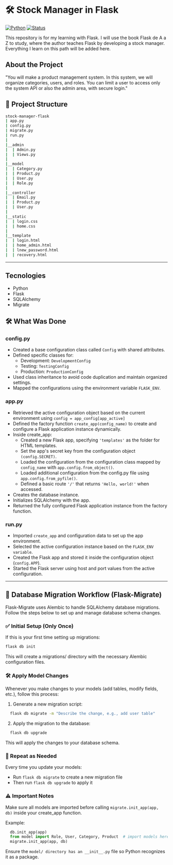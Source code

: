 # 🛠 Stock Manager in Flask

[![Python](https://img.shields.io/badge/Python-3.13+-blue?logo=python)](https://www.python.org/)
[![Status](https://img.shields.io/badge/Status-In%20Progress-yellow)]()

This repository is for my learning with Flask. I will use the book Flask de A a Z to study, where the author teaches Flask by developing a stock manager. Everything I learn on this path will be added here.

## About the Project
"You will make a product management system. In this system, we will organize categories, users, and roles. You can limit a user to access only the system API or also the admin area, with secure login."

## 📁 Project Structure
```bash
stock-manager-flask
| app.py
| config.py
| migrate.py
| run.py
| 
|__admin
|  | Admin.py
|  | Views.py 
|
|__model
|  | Category.py
|  | Product.py 
|  | User.py
|  | Role.py
|
|__controller
|  | Email.py
|  | Product.py 
|  | User.py
|  
|__static
|  | login.css
|  | home.css 
|  
|__template
|  | login.html
|  | home_admin.html 
|  | lnew_password.html
|  | recovery.html
```

--- 
## Tecnologies
- Python
- Flask
- SQLAlchemy
- Migrate

## 🛠️ What Was Done

### config.py
- Created a base configuration class called `Config` with shared attributes.
- Defined specific classes for:
  - Development: `DevelopmentConfig`
  - Testing: `TestingConfig`
  - Production: `ProductionConfig`
- Used class inheritance to avoid code duplication and maintain organized settings.
- Mapped the configurations using the environment variable `FLASK_ENV`.

### app.py
- Retrieved the active configuration object based on the current environment using `config = app_config[app_active]`
- Defined the factory function `create_app(config_name)` to create and configure a Flask application instance dynamically.
- Inside create_app:
  - Created a new Flask app, specifying `'templates'` as the folder for HTML templates.
  - Set the app's secret key from the configuration object `(config.SECRET)`.
  - Loaded the configuration from the configuration class mapped by `config_name` with `app.config.from_object()`.
  - Loaded additional configuration from the config.py file using `app.config.from_pyfile()`.
  - Defined a basic route `'/'` that returns `'Hello, world!'` when accessed.
- Creates the database instance.
- Initializes SQLAlchemy with the app.
- Returned the fully configured Flask application instance from the factory function.

### run.py
- Imported `create_app` and configuration data to set up the app environment.
- Selected the active configuration instance based on the `FLASK_ENV variable`.
- Created the Flask app and stored it inside the configuration object (`config.APP`).
- Started the Flask server using host and port values from the active configuration.

---
## 🔄 Database Migration Workflow (Flask-Migrate)
Flask-Migrate uses Alembic to handle SQLAlchemy database migrations. Follow the steps below to set up and manage database schema changes.

### ✅ Initial Setup (Only Once)
If this is your first time setting up migrations:

```bash
flask db init
```
This will create a migrations/ directory with the necessary Alembic configuration files.

### 🛠 Apply Model Changes
Whenever you make changes to your models (add tables, modify fields, etc.), follow this process:

1. Generate a new migration script:

```bash
  flask db migrate -m "Describe the change, e.g., add user table"
```
2. Apply the migration to the database:

```bash
  flask db upgrade
```
This will apply the changes to your database schema.

### 🔁 Repeat as Needed
Every time you update your models:
- Run `flask db migrate` to create a new migration file
- Then run `flask db upgrade` to apply it

### ⚠️ Important Notes
Make sure all models are imported before calling `migrate.init_app(app, db)` inside your create_app function.

Example:

```python
  db.init_app(app)
  from model import Role, User, Category, Product  # import models here
  migrate.init_app(app, db)
```
Ensure the `model/ directory has an __init__.py` file so Python recognizes it as a package.

